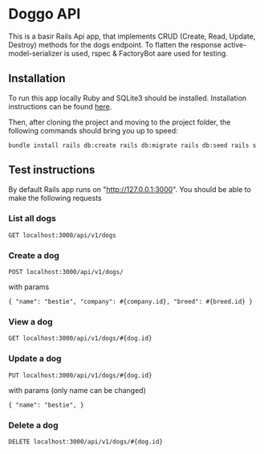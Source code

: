 # Doggo API

This is a basir Rails Api app, that implements CRUD (Create, Read, Update, Destroy) methods for the dogs endpoint.
To flatten the response active-model-serializer is used, rspec & FactoryBot aare used for testing.

## Installation

To run this app locally Ruby and SQLite3 should be installed. Installation instructions can be found [here](https://guides.rubyonrails.org/getting_started.html#creating-a-new-rails-project-installing-rails).

Then, after cloning the project and moving to the project folder, the following commands should bring you up to speed:

`
  bundle install
  rails db:create
  rails db:migrate
  rails db:seed
  rails s
`

## Test instructions

By default Rails app runs on "http://127.0.0.1:3000". You should be able to make the following requests

### List all dogs

`GET localhost:3000/api/v1/dogs`

### Create a dog

`POST localhost:3000/api/v1/dogs/`

with params

`{
	"name": "bestie",
	"company": #{company.id},
	"breed": #{breed.id}
}`

### View a dog

`GET localhost:3000/api/v1/dogs/#{dog.id}`

### Update a dog

`PUT localhost:3000/api/v1/dogs/#{dog.id}`

with params (only name can be changed)

`{
	"name": "bestie",
}`

### Delete a dog

`DELETE localhost:3000/api/v1/dogs/#{dog.id}`
